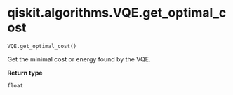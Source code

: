 # qiskit.algorithms.VQE.get\_optimal\_cost

`VQE.get_optimal_cost()`

Get the minimal cost or energy found by the VQE.

**Return type**

`float`
